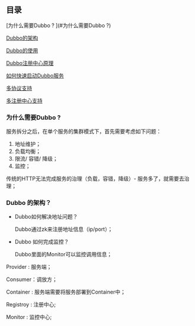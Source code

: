 ## 目录

[为什么需要Dubbo ? ](#为什么需要Dubbo ?)

[Dubbo的架构](#Dubbo的架构)

[Dubbo的使用](#Dubbo的使用)

[Dubbo注册中心原理](#Dubbo注册中心原理)

[如何快速启动Dubbo服务](#如何快速启动Dubbo服务)

[多协议支持](#多协议支持)

[多注册中心支持](#多注册中心支持)



### 为什么需要Dubbo ?

服务拆分之后，在单个服务的集群模式下，首先需要考虑如下问题：

1. 地址维护；
2. 负载均衡；
3. 限流/ 容错/ 降级；
4. 监控；

传统的HTTP无法完成服务的治理（负载，容错，降级）- 服务多了，就需要去治理；



### Dubbo 的架构？

- Dubbo如何解决地址问题？

  Dubbo通过zk来注册地址信息（ip/port）；

- Dubbo 如何完成监控？

  Dubbo里面的Monitor可以监控调用信息；



Provider : 服务端；

Consumer：调放方；

Container : 服务端需要将服务部署到Container中；

Registroy : 注册中心;

Monitor : 监控中心;






